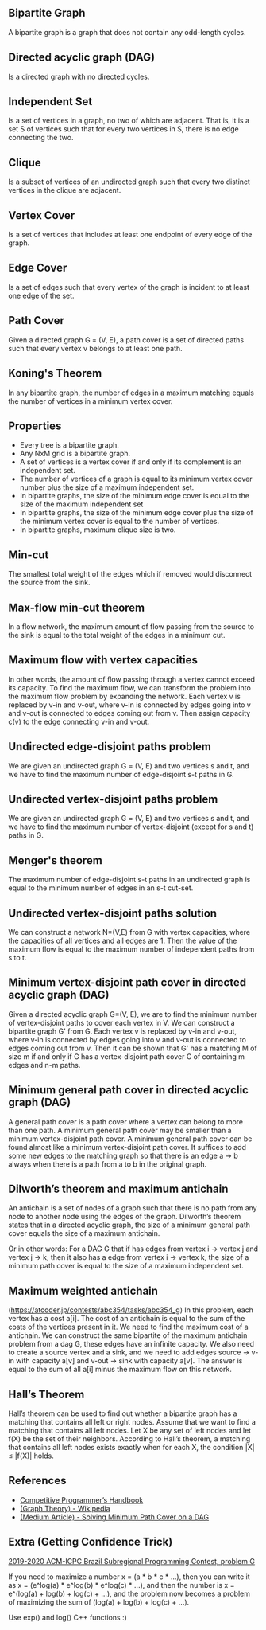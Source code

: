 ## Bipartite Graph

A bipartite graph is a graph that does not contain any odd-length cycles.

## Directed acyclic graph (DAG)

Is a directed graph with no directed cycles.

## Independent Set

Is a set of vertices in a graph, no two of which are adjacent. That is, it is a set S of vertices such that for every two vertices in S, there is no edge connecting the two.

## Clique

Is a subset of vertices of an undirected graph such that every two distinct vertices in the clique are adjacent.

## Vertex Cover

Is a set of vertices that includes at least one endpoint of every edge of the graph.

## Edge Cover

Is a set of edges such that every vertex of the graph is incident to at least one edge of the set.

## Path Cover

Given a directed graph G = (V, E), a path cover is a set of directed paths such that every vertex v belongs to at least one path.

## Koning's Theorem

In any bipartite graph, the number of edges in a maximum matching equals the number of vertices in a minimum vertex cover.

## Properties

- Every tree is a bipartite graph.
- Any NxM grid is a bipartite graph.
- A set of vertices is a vertex cover if and only if its complement is an independent set.
- The number of vertices of a graph is equal to its minimum vertex cover number plus the size of a maximum independent set.
- In bipartite graphs, the size of the minimum edge cover is equal to the size of the maximum independent set
- In bipartite graphs, the size of the minimum edge cover plus the size of the minimum vertex cover is equal to the number of vertices.
- In bipartite graphs, maximum clique size is two.

## Min-cut

The smallest total weight of the edges which if removed would disconnect the source from the sink.

## Max-flow min-cut theorem

In a flow network, the maximum amount of flow passing from the source to the sink is equal to the total weight of the edges in a minimum cut.

## Maximum flow with vertex capacities

In other words, the amount of flow passing through a vertex cannot exceed its capacity. To find the maximum flow, we can transform the problem into the maximum flow problem by expanding the network. Each vertex v is replaced by v-in and v-out, where v-in is connected by edges going into v and v-out is connected to edges coming out from v. Then assign capacity c(v) to the edge connecting v-in and v-out.

## Undirected edge-disjoint paths problem

We are given an undirected graph G = (V, E) and two vertices s and t, and we have to find the maximum number of edge-disjoint s-t paths in G.

## Undirected vertex-disjoint paths problem

We are given an undirected graph G = (V, E) and two vertices s and t, and we have to find the maximum number of vertex-disjoint (except for s and t) paths in G.

## Menger's theorem

The maximum number of edge-disjoint s-t paths in an undirected graph is equal to the minimum number of edges in an s-t cut-set.

## Undirected vertex-disjoint paths solution

We can construct a network N=(V,E) from G with vertex capacities, where the capacities of all vertices and all edges are 1. Then the value of the maximum flow is equal to the maximum number of independent paths from s to t.

## Minimum vertex-disjoint path cover in directed acyclic graph (DAG)

Given a directed acyclic graph G=(V, E), we are to find the minimum number of vertex-disjoint paths to cover each vertex in V. We can construct a bipartite graph G' from G. Each vertex v is replaced by v-in and v-out, where v-in is connected by edges going into v and v-out is connected to edges coming out from v. Then it can be shown that G' has a matching M of size m if and only if G has a vertex-disjoint path cover C of containing m edges and n-m paths.

## Minimum general path cover in directed acyclic graph (DAG)

A general path cover is a path cover where a vertex can belong to more than one path. A minimum general path cover may be smaller than a minimum vertex-disjoint path cover. A minimum general path cover can be found almost like a minimum vertex-disjoint path cover. It suffices to add some new edges to the matching graph so that there is an edge a → b always when there is a path from a to b in the original graph.

## Dilworth’s theorem and maximum antichain

An antichain is a set of nodes of a graph such that there is no path from any node to another node using the edges of the graph. Dilworth’s theorem states that in a directed acyclic graph, the size of a minimum general path cover equals the size of a maximum antichain.

Or in other words: For a DAG G that if has edges from vertex i -> vertex j and vertex j -> k, then it also has a edge from vertex i -> vertex k, the size of a minimum path cover is equal to the size of a maximum independent set.

## Maximum weighted antichain

(https://atcoder.jp/contests/abc354/tasks/abc354_g) In this problem, each vertex has a cost a[i]. The cost of an antichain is equal to the sum of the costs of the vertices present in it. We need to find the maximum cost of a antichain. We can construct the same bipartite of the maximum antichain problem from a dag G, these edges have an infinite capacity. We also need to create a source vertex and a sink, and we need to add edges source -> v-in with capacity a[v] and v-out -> sink with capacity a[v]. The answer is equal to the sum of all a[i] minus the maximum flow on this network.

## Hall’s Theorem

Hall’s theorem can be used to find out whether a bipartite graph has a matching that contains all left or right nodes. Assume that we want to find a matching that contains all left nodes. Let X be any set of left nodes and let f(X) be the set of their neighbors. According to Hall’s theorem, a matching that contains all left nodes exists exactly when for
each X, the condition |X| ≤ |f(X)| holds.

## References

- [Competitive Programmer’s Handbook](https://cses.fi/book/book.pdf)
- [(Graph Theory) - Wikipedia](https://en.wikipedia.org/wiki/Graph_theory)
- [(Medium Article) - Solving Minimum Path Cover on a DAG](https://towardsdatascience.com/solving-minimum-path-cover-on-a-dag-21b16ca11ac0)

## Extra (Getting Confidence Trick)

[2019-2020 ACM-ICPC Brazil Subregional Programming Contest, problem G](https://codeforces.com/gym/102346/problem/G)

<p>If you need to maximize a number x = (a * b * c * ...), then you can write it as x = (e^log(a) * e^log(b) * e^log(c) * ...), and then the number is x = e^(log(a) + log(b) + log(c) + ...), and the problem now becomes a problem of maximizing the sum of (log(a) + log(b) + log(c) + ...).<p/>

Use exp() and log() C++ functions :)
